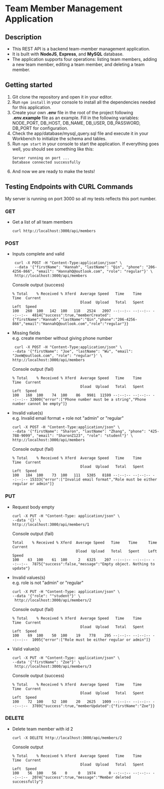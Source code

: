 # Team Member Management Application 


## Description

* This REST API is a backend team-member management application. 
* It is built with **NodeJS**, **Express**, and **MySQL** database. 
* The application supports four operations: 
listing team members, adding a new team member, editing a team member, and deleting a team member.

## Getting started
1. Git clone the repository and open it in your editor. 
2. Run ```npm install``` in your console to install all the dependencies needed for this application.
3. Create your own **.env** file in the root of the project following **.env.example** file as an example. 
Fill in the following variables: NODE_PORT, DB_HOST, DB_NAME, DB_USER, DB_PASSWORD, DB_PORT for configuration.
4. Check the app/database/mysql_query.sql file and execute it in your Workbench to initialize the schema and tables.
5. Run ```npm start``` in your console to start the application.
If everything goes well, you should see something like this:<br>
    ```
    Server running on port ...
    Database connected successfully
    ```
6. And now we are ready to make the tests!


## Testing Endpoints with CURL Commands
My server is running on port 3000 so all my tests reflects this port number.
### GET
* Get a list of all team members
  ```
  curl http://localhost:3000/api/members
  ```

### POST
* Inputs complete and valid 
  ```
   curl -X POST -H "Content-Type:application/json" \
   --data '{"firstName": "Hannah", "lastName": "Qin", "phone": "206-4256-866", "email": "HannahQ@outlook.com", "role": "regular"}' \
   http://localhost:3000/api/members
  ```
  Console output (success)
  ```
  % Total    % Received % Xferd  Average Speed   Time    Time     Time  Current
                                 Dload  Upload   Total   Spent    Left  Speed
  100   260  100   142  100   118   2524   2097 --:--:-- --:--:-- --:--:--  4814{"success":true,"memberCreated":{"firstName":"Hannah","lastName":"Qin","phone":"206-4256-866","email":"HannahQ@outlook.com","role":"regular"}}
  ```

* Missing fields<br>
  e.g. create member without giving phone number
  ```
   curl -X POST -H "Content-Type:application/json" \
  --data '{"firstName": "Joe", "lastName": "Wu", "email": "JoeW@outlook.com", "role": "regular"}' \
  http://localhost:3000/api/members
  ```
  Console output (fail)
  ```
  % Total    % Received % Xferd  Average Speed   Time    Time     Time  Current
                                 Dload  Upload   Total   Spent    Left  Speed
  100   160  100    74  100    86   9981  11599 --:--:-- --:--:-- --:--:-- 32000{"error":["Phone number must be a string","Phone number cannot be empty"]}

  ```

* Invalid value(s) <br>
e.g. Invalid email format + role not "admin" or "regular"
  ```
  curl -X POST -H "Content-Type:application/json" \
  --data '{"firstName": "Sharon", "lastName": "Zhang", "phone": "425-788-9099", "email": "SharonZ123", "role": "student"}' \
  http://localhost:3000/api/members
  ```
  
  Console output (fail)
  ```
  % Total    % Received % Xferd  Average Speed   Time    Time     Time  Current
                                 Dload  Upload   Total   Spent    Left  Speed
  100   184  100    73  100   111   5385   8188 --:--:-- --:--:-- --:--:-- 15333{"error":["Invalid email format","Role must be either regular or admin"]}
  ```

### PUT
* Request body empty<br>
  ```
  curl -X PUT -H "Content-Type: application/json" \
  --data '{}' \
  http://localhost:3000/api/members/1
  ```

  Console output (fail)
  ```
  Total    % Received % Xferd  Average Speed   Time    Time     Time  Current
                               Dload  Upload   Total   Spent    Left  Speed
  100    63  100    61  100     2   6325    207 --:--:-- --:--:-- --:--:--  7875{"success":false,"message":"Empty object. Nothing to update"}
  ```

* Invalid values(s)<br>
  e.g. role is not "admin" or "regular"
  ```
  curl -X PUT -H "Content-Type: application/json" \
  --data '{"role": ""student"}' \
   http://localhost:3000/api/members/2
  ```
  Console output (fail)
  ```
  % Total    % Received % Xferd  Average Speed   Time    Time     Time  Current
                                 Dload  Upload   Total   Spent    Left  Speed
  100    69  100    50  100    19    778    295 --:--:-- --:--:-- --:--:--  1095{"error":["Role must be either regular or admin"]}
  ```

* Valid value(s)
  ```
  curl -X PUT -H "Content-Type: application/json" \
  --data '{"firstName": "Zoe"}' \
   http://localhost:3000/api/members/3
  ```

  Console output (success)
  ```
  % Total    % Received % Xferd  Average Speed   Time    Time     Time  Current
                                 Dload  Upload   Total   Spent    Left  Speed
  100    72  100    52  100    20   2625   1009 --:--:-- --:--:-- --:--:--  3789{"success":true,"memberUpdated":{"firstName":"Zoe"}}
  ```
  
### DELETE
* Delete team member with id 2
  ```
  curl -X DELETE http://localhost:3000/api/members/2
  ```
  
  Console output
  ```
  % Total    % Received % Xferd  Average Speed   Time    Time     Time  Current
                                 Dload  Upload   Total   Spent    Left  Speed
  100    56  100    56    0     0   1974      0 --:--:-- --:--:-- --:--:--  2074{"success":true,"message":"Member deleted successfully"}
  ```

